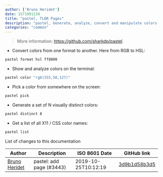 ```yaml
---
author: ['Bruno Heridet']
date: 1571991139
title: "pastel, TLDR Pages"
description: "pastel, Generate, analyze, convert and manipulate colors."
categories: "common"
---
```

> More information: <https://github.com/sharkdp/pastel>.

- Convert colors from one format to another. Here from RGB to HSL:

```bash
pastel format hsl ff8000
```

- Show and analyze colors on the terminal:

```bash
pastel color "rgb(255,50,127)"
```

- Pick a color from somewhere on the screen:

```bash
pastel pick
```

- Generate a set of N visually distinct colors:

```bash
pastel distinct 8
```

- Get a list of all X11 / CSS color names:

```bash
pastel list
```
List of changes to this documentation


Author | Description | ISO 8601 Date | GitHub link
------|-----|-----|-----
[Bruno Heridet](mailto:delapouite@gmail.com) | pastel: add page (#3443) | 2019-10-25T10:12:19 | [3d9b1d58b3d5](https://github.com/tldr-pages/tldr/commit/3d9b1d58b3d5a4deb7bb0170d7250b1933ff38de)

